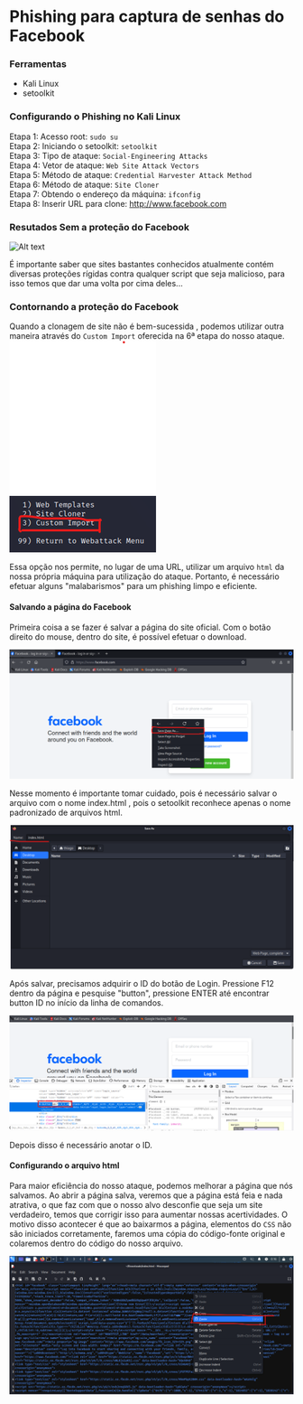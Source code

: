 # Phishing para captura de senhas do Facebook

### Ferramentas

- Kali Linux
- setoolkit

### Configurando o Phishing no Kali Linux

Etapa 1: Acesso root: ``` sudo su ```  
Etapa 2: Iniciando o setoolkit: ``` setoolkit ```  
Etapa 3: Tipo de ataque: ``` Social-Engineering Attacks ```  
Etapa 4: Vetor de ataque: ``` Web Site Attack Vectors ```  
Etapa 5: Método de ataque: ```Credential Harvester Attack Method ```  
Etapa 6: Método de ataque: ``` Site Cloner ```  
Etapa 7: Obtendo o endereço da máquina: ``` ifconfig ```  
Etapa 8: Inserir URL para clone: http://www.facebook.com  

### Resutados Sem a proteção do Facebook

![Alt text](./passwd.png "Optional title")

É importante saber que sites bastantes conhecidos atualmente contém diversas proteções rígidas contra qualquer script que seja malicioso, para isso temos que dar uma volta por cima deles...
### Contornando a proteção do Facebook

Quando a clonagem de site não é bem-sucessida , podemos utilizar outra maneira através do ``` Custom Import ``` oferecida na 6ª etapa do nosso ataque.
![Alt text](./Custom_Import.png "Optional title")

Essa opção nos permite, no lugar de uma URL, utilizar um arquivo ``` html ``` da nossa própria máquina para utilização do ataque.
Portanto, é necessário efetuar alguns "malabarismos" para um phishing limpo e eficiente.

#### Salvando a página do Facebook

Primeira coisa a se fazer é salvar a página do site oficial.
Com o botão direito do mouse, dentro do site, é possível efetuar o download.

![Alt text](./Save_Page.png "Optional title")

Nesse momento é importante tomar cuidado, pois é necessário salvar o arquivo com o nome index.html , pois o setoolkit reconhece apenas o nome padronizado de arquivos html.

![Alt text](./Renaming.png "Optional title")

Após salvar, precisamos adquirir o ID do botão de Login.
Pressione F12 dentro da página e pesquise "button", pressione ENTER até encontrar button ID no início da linha de comandos.

![Alt text](./ID.png "Optional title")

Depois disso é necessário anotar o ID.

#### Configurando o arquivo html

Para maior eficiência do nosso ataque, podemos melhorar a página que nós salvamos.
Ao abrir a página salva, veremos que a página está feia e nada atrativa, o que faz com que o nosso alvo desconfie que seja um site verdadeiro, temos que corrigir isso para aumentar nossas acertividades.
O motivo disso acontecer é que ao baixarmos a página, elementos do ``` CSS ``` não são iniciados corretamente, faremos uma cópia do código-fonte original e colaremos dentro do código do nosso arquivo.

![Alt text](./Paste.png "Optional title")
